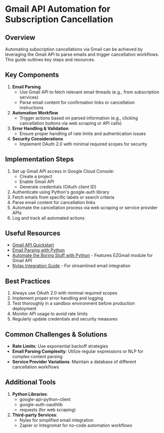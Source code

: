 # Gmail API Automation for Subscription Cancellation
## Overview
Automating subscription cancellations via Gmail can be achieved by leveraging the Gmail API to parse emails and trigger cancellation workflows. This guide outlines key steps and resources.

## Key Components
1. **Email Parsing**
   - Use Gmail API to fetch relevant email threads (e.g., from subscription services)
   - Parse email content for confirmation links or cancellation instructions
2. **Automation Workflow**
   - Trigger actions based on parsed information (e.g., clicking cancellation buttons via web scraping or API calls)
3. **Error Handling & Validation**
   - Ensure proper handling of rate limits and authentication issues
4. **Security Considerations**
   - Implement OAuth 2.0 with minimal required scopes for security

## Implementation Steps
1. Set up Gmail API access in Google Cloud Console:
   - Create a project
   - Enable Gmail API
   - Generate credentials (OAuth client ID)
2. Authenticate using Python's google-auth library
3. Fetch emails from specific labels or search criteria
4. Parse email content for cancellation links
5. Automate the cancellation process via web scraping or service provider APIs
6. Log and track all automated actions

## Useful Resources
- [Gmail API Quickstart](https://developers.google.com/workspace/gmail/api/quickstart/python)
- [Email Parsing with Python](https://www.geeksforgeeks.org/python-how-to-read-emails-from-gmail-using-gmail-api-in-python/)
- [Automate the Boring Stuff with Python](https://automatetheboringstuff.com/2e/chapter18/) - Features EZGmail module for Gmail API
- [Nylas Integration Guide](https://www.nylas.com/integrations/gmail-api/) - For streamlined email integration

## Best Practices
1. Always use OAuth 2.0 with minimal required scopes
2. Implement proper error handling and logging
3. Test thoroughly in a sandbox environment before production deployment
4. Monitor API usage to avoid rate limits
5. Regularly update credentials and security measures

## Common Challenges & Solutions
- **Rate Limits**: Use exponential backoff strategies
- **Email Parsing Complexity**: Utilize regular expressions or NLP for complex content parsing
- **Service Provider Variations**: Maintain a database of different cancellation workflows

## Additional Tools
1. **Python Libraries**:
   - google-api-python-client
   - google-auth-oauthlib
   - requests (for web scraping)
2. **Third-party Services**:
   - Nylas for simplified email integration
   - Zapier or Integromat for no-code automation workflows
